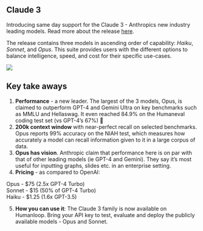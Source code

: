 ## Claude 3

Introducing same day support for the Claude 3 - Anthropics new industry leading models. Read more about the release [here](https://www.anthropic.com/news/claude-3-family).

The release contains three models in ascending order of capability: _Haiku_, _Sonnet_, and _Opus_. This suite provides users with the different options to balance intelligence, speed, and cost for their specific use-cases.

<img src="../assets/images/77f47eb-Screenshot_2024-03-05_at_00.25.18.png" />


## **Key take aways**

1. **Performance** - a new leader. The largest of the 3 models, Opus, is claimed to outperform GPT-4 and Gemini Ultra on key benchmarks such as MMLU and Hellaswag. It even reached 84.9% on the Humaneval coding test set (vs GPT-4’s 67%) 🤯
2. **200k context window** with near-perfect recall on selected benchmarks. Opus reports 99% accuracy on the NIAH test, which measures how accurately a model can recall information given to it in a large corpus of data.
3. **Opus has vision**. Anthropic claim that performance here is on par with that of other leading models (ie GPT-4 and Gemini). They say it’s most useful for inputting graphs, slides etc. in an enterprise setting.
4. **Pricing** - as compared to OpenAI:

Opus - $75 (2.5x GPT-4 Turbo)  
Sonnet - $15 (50% of GPT-4 Turbo)  
Haiku - $1.25 (1.6x GPT-3.5)

5. **How you can use it**: The Claude 3 family is now available on Humanloop. Bring your API key to test, evaluate and deploy the publicly available models - Opus and Sonnet.